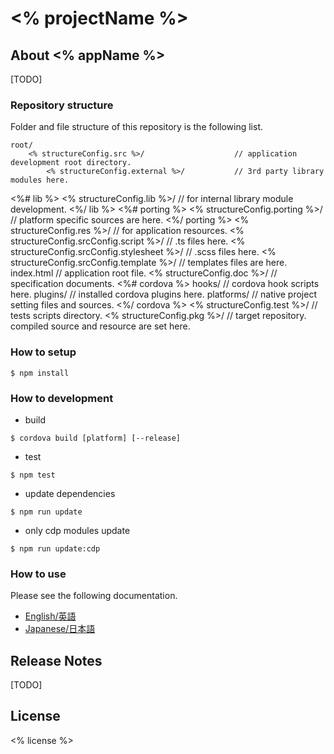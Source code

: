 ﻿# <% projectName %>

## About <% appName %>

[TODO]


### Repository structure

Folder and file structure of this repository is the following list.

    root/
        <% structureConfig.src %>/                    // application development root directory.
            <% structureConfig.external %>/           // 3rd party library modules here.
<%# lib %>
            <% structureConfig.lib %>/                // for internal library module development.
<%/ lib %>
<%# porting %>
            <% structureConfig.porting %>/            // platform specific sources are here.
<%/ porting %>
            <% structureConfig.res %>/                // for application resources.
            <% structureConfig.srcConfig.script %>/            // .ts files here.
            <% structureConfig.srcConfig.stylesheet %>/        // .scss files here.
            <% structureConfig.srcConfig.template %>/          // templates files are here.
            index.html          // application root file.
        <% structureConfig.doc %>/                   // specification documents.
<%# cordova %>
        hooks/                  // cordova hook scripts here.
        plugins/                // installed cordova plugins here.
        platforms/              // native project setting files and sources.
<%/ cordova %>
        <% structureConfig.test %>/                  // tests scripts directory.
        <% structureConfig.pkg %>/                    // target repository. compiled source and resource are set here.


### How to setup

    $ npm install

### How to development

* build

```
$ cordova build [platform] [--release]
```

* test

```
$ npm test
```


* update dependencies

```
$ npm run update
```


* only cdp modules update

```
$ npm run update:cdp
```


### How to use

Please see the following documentation.

- [English/英語](docs/en)
- [Japanese/日本語](docs/ja)

## Release Notes

[TODO]

## License

<% license %>
